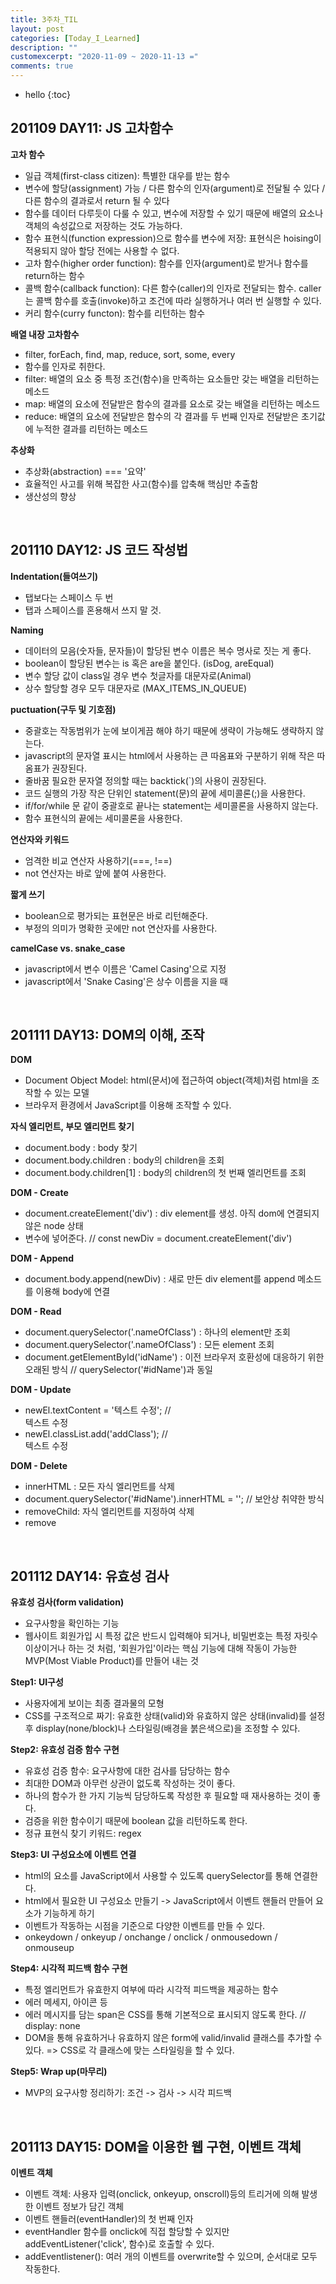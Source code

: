 ```yaml
---
title: 3주차_TIL
layout: post
categories: [Today_I_Learned]
description: ""
customexcerpt: "2020-11-09 ~ 2020-11-13 ="
comments: true
---
```


* hello
{:toc}


## 201109 DAY11: JS 고차함수 ##

 **고차 함수**
 - 일급 객체(first-class citizen): 특별한 대우를 받는 함수
 - 변수에 할당(assignment) 가능 / 다른 함수의 인자(argument)로 전달될 수 있다 / 다른 함수의 결과로서 return 될 수 있다
 - 함수를 데이터 다루듯이 다룰 수 있고, 변수에 저장할 수 있기 때문에 배열의 요소나 객체의 속성값으로 저장하는 것도 가능하다.
 - 함수 표현식(function expression)으로 함수를 변수에 저장: 표현식은 hoising이 적용되지 않아 할당 전에는 사용할 수 없다.
 - 고차 함수(higher order function): 함수를 인자(argument)로 받거나 함수를 return하는 함수
 - 콜백 함수(callback function): 다른 함수(caller)의 인자로 전달되는 함수. caller는 콜백 함수를 호출(invoke)하고 조건에 따라 실행하거나 여러 번 실행할 수 있다.
 - 커리 함수(curry functon): 함수를 리턴하는 함수
 
 **배열 내장 고차함수**
 - filter, forEach, find, map, reduce, sort, some, every
 - 함수를 인자로 취한다.
 - filter: 배열의 요소 중 특정 조건(함수)을 만족하는 요소들만 갖는 배열을 리턴하는 메소드
 - map: 배열의 요소에 전달받은 함수의 결과를 요소로 갖는 배열을 리턴하는 메소드
 - reduce: 배열의 요소에 전달받은 함수의 각 결과를 두 번째 인자로 전달받은 초기값에 누적한 결과를 리턴하는 메소드
 
 **추상화**
 - 추상화(abstraction) === '요약'
 - 효율적인 사고를 위해 복잡한 사고(함수)를 압축해 핵심만 추출함
 - 생산성의 향상
 
<br>

## 201110 DAY12: JS 코드 작성법 ##

 **Indentation(들여쓰기)**
 - 탭보다는 스페이스 두 번
 - 탭과 스페이스를 혼용해서 쓰지 말 것.
 
 **Naming**
 - 데이터의 모음(숫자들, 문자들)이 할당된 변수 이름은 복수 명사로 짓는 게 좋다.
 - boolean이 할당된 변수는 is 혹은 are을 붙인다. (isDog, areEqual)
 - 변수 할당 값이 class일 경우 변수 첫글자를 대문자로(Animal)
 - 상수 할당할 경우 모두 대문자로 (MAX_ITEMS_IN_QUEUE)
 
 **puctuation(구두 및 기호점)**
 - 중괄호는 작동범위가 눈에 보이게끔 해야 하기 때문에 생략이 가능해도 생략하지 않는다.
 - javascript의 문자열 표시는 html에서 사용하는 큰 따옴표와 구분하기 위해 작은 따옴표가 권장된다.
 - 줄바꿈 필요한 문자열 정의할 때는 backtick(`)의 사용이 권장된다.
 - 코드 실행의 가장 작은 단위인 statement(문)의 끝에 세미콜론(;)을 사용한다.
 - if/for/while 문 같이 중괄호로 끝나는 statement는 세미콜론을 사용하지 않는다.
 - 함수 표현식의 끝에는 세미콜론을 사용한다.
 
 **연산자와 키워드**
 - 엄격한 비교 연산자 사용하기(===, !==)
 - not 연산자는 바로 앞에 붙여 사용한다.
 
 **짧게 쓰기**
 - boolean으로 평가되는 표현문은 바로 리턴해준다.
 - 부정의 의미가 명확한 곳에만 not 연산자를 사용한다.
 
 **camelCase vs. snake_case**
 - javascript에서 변수 이름은 'Camel Casing'으로 지정
 - javascript에서 'Snake Casing'은 상수 이름을 지을 때
 
 <br>
 
## 201111 DAY13: DOM의 이해, 조작 ##
 
  **DOM**
 - Document Object Model: html(문서)에 접근하여 object(객체)처럼 html을 조작할 수 있는 모델
 - 브라우저 환경에서 JavaScript를 이용해 조작할 수 있다.
 
 **자식 엘리먼트, 부모 엘리먼트 찾기**
 - document.body : body 찾기
 - document.body.children : body의 children을 조회
 - document.body.children[1] : body의 children의 첫 번째 엘리먼트를 조회
 
 **DOM - Create**
 - document.createElement('div') : div element를 생성. 아직 dom에 연결되지 않은 node 상태
 - 변수에 넣어준다. // const newDiv = document.createElement('div')
 
 **DOM - Append**
 - document.body.append(newDiv) : 새로 만든 div element를 append 메소드를 이용해 body에 연결
 
 **DOM - Read**
 - document.querySelector('.nameOfClass') : 하나의 element만 조회
 - document.querySelector('.nameOfClass') : 모든 element 조회
 - document.getElementById('idName') : 이전 브라우저 호환성에 대응하기 위한 오래된 방식 // querySelector('#idName')과 동일
 
 **DOM - Update**
 - newEl.textContent = '텍스트 수정'; // <div>텍스트 수정</div>
 - newEl.classList.add('addClass'); // <div class = "addClass">텍스트 수정</div>
 
 **DOM - Delete**
 - innerHTML : 모든 자식 엘리먼트를 삭제
 - document.querySelector('#idName').innerHTML = ''; // 보안상 취약한 방식
 - removeChild: 자식 엘리먼트를 지정하여 삭제
 - remove

<br>

## 201112 DAY14: 유효성 검사 ##

 **유효성 검사(form validation)**
 - 요구사항을 확인하는 기능
 - 웹사이트 회원가입 시 특정 값은 반드시 입력해야 되거나, 비밀번호는 특정 자릿수 이상이거나 하는 것 처럼, '회원가입'이라는 핵심 기능에 대해 작동이 가능한 MVP(Most Viable Product)를 만들어 내는 것
 
 **Step1: UI구성**
 - 사용자에게 보이는 최종 결과물의 모형
 - CSS를 구조적으로 짜기: 유효한 상태(valid)와 유효하지 않은 상태(invalid)를 설정 후 display(none/block)나 스타일링(배경을 붉은색으로)을 조정할 수 있다. 
 
 **Step2: 유효성 검증 함수 구현**
 - 유효성 검증 함수: 요구사항에 대한 검사를 담당하는 함수
 - 최대한 DOM과 아무런 상관이 없도록 작성하는 것이 좋다.
 - 하나의 함수가 한 가지 기능씩 담당하도록 작성한 후 필요할 때 재사용하는 것이 좋다.
 - 검증을 위한 함수이기 때문에 boolean 값을 리턴하도록 한다.
 - 정규 표현식 찾기 키워드: regex
 
 **Step3: UI 구성요소에 이벤트 연결**
 - html의 요소를 JavaScript에서 사용할 수 있도록 querySelector를 통해 연결한다.
 - html에서 필요한 UI 구성요소 만들기 -> JavaScript에서 이벤트 핸들러 만들어 요소가 기능하게 하기
 - 이벤트가 작동하는 시점을 기준으로 다양한 이벤트를 만들 수 있다.
 - onkeydown / onkeyup / onchange / onclick / onmousedown / onmouseup
 
 **Step4: 시각적 피드백 함수 구현**
 - 특정 엘리먼트가 유효한지 여부에 따라 시각적 피드백을 제공하는 함수
 - 에러 메세지, 아이콘 등
 - 에러 메시지를 담는 span은 CSS를 통해 기본적으로 표시되지 않도록 한다. // display: none
 - DOM을 통해 유효하거나 유효하지 않은 form에 valid/invalid 클래스를 추가할 수 있다. => CSS로 각 클래스에 맞는 스타일링을 할 수 있다.
 
 **Step5: Wrap up(마무리)**
 - MVP의 요구사항 정리하기: 조건 -> 검사 -> 시각 피드백
 
 <br>
 
## 201113 DAY15: DOM을 이용한 웹 구현, 이벤트 객체 ##
 
  **이벤트 객체**
 - 이벤트 객체: 사용자 입력(onclick, onkeyup, onscroll)등의 트리거에 의해 발생한 이벤트 정보가 담긴 객체
 - 이벤트 핸들러(eventHandler)의 첫 번째 인자
 - eventHandler 함수를 onclick에 직접 할당할 수 있지만 addEventListener('click', 함수)로 호출할 수 있다.
 - addEventlistener(): 여러 개의 이벤트를 overwrite할 수 있으며, 순서대로 모두 작동한다. 
 
 <br>
